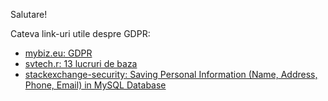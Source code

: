 Salutare!

Cateva link-uri utile despre GDPR:

- [mybiz.eu: GDPR](https://mybiz.eu/?gad_source=1&gclid=Cj0KCQiAwtu9BhC8ARIsAI9JHalV-4b-wAyNl22FlmvqAA63UWsmtyFDTkIjSkRQNc0nevUk5JV6XjEaAsdHEALw_wcB)
- [svtech.r: 13 lucruri de baza](https://www.svtech.ro/13-lucruri-de-baza-pe-care-trebuie-sa-le-stii-legat-de-gdpr/)
- [stackexchange-security: Saving Personal Information (Name, Address, Phone, Email) in MySQL Database](https://security.stackexchange.com/questions/108248/saving-personal-information-name-address-phone-email-in-mysql-database)

